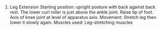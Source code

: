 1. Leg Extension
Starting position: upright posture with back against back rest. The lower curl
roller is just above the ankle joint. Raise tip of foot. Axis of knee joint at level of
apparatus axis.
Movement: Stretch leg then lower it slowly again.
Muscles used: Leg-stretching muscles